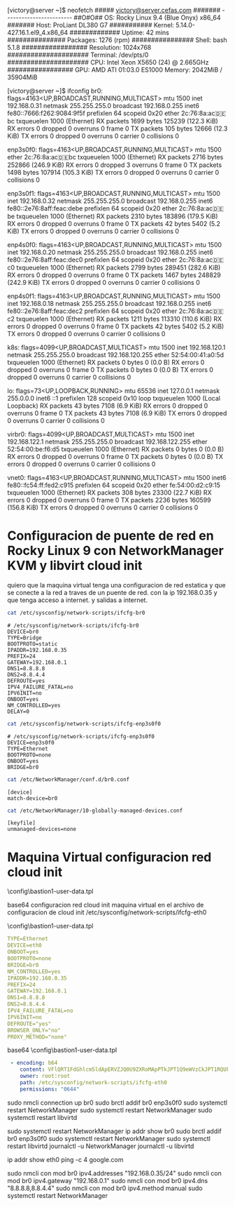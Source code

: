 [victory@server ~]$ neofetch
        #####           victory@server.cefas.com
       #######          ------------------------
       ##O#O##          OS: Rocky Linux 9.4 (Blue Onyx) x86_64
       #######          Host: ProLiant DL380 G7
     ###########        Kernel: 5.14.0-427.16.1.el9_4.x86_64
    #############       Uptime: 42 mins
   ###############      Packages: 1276 (rpm)
   ################     Shell: bash 5.1.8
  #################     Resolution: 1024x768
#####################   Terminal: /dev/pts/0
#####################   CPU: Intel Xeon X5650 (24) @ 2.665GHz
  #################     GPU: AMD ATI 01:03.0 ES1000
                        Memory: 2042MiB / 35904MiB





[victory@server ~]$ ifconfig
br0: flags=4163<UP,BROADCAST,RUNNING,MULTICAST>  mtu 1500
        inet 192.168.0.31  netmask 255.255.255.0  broadcast 192.168.0.255
        inet6 fe80::7666:f262:9084:9f5f  prefixlen 64  scopeid 0x20<link>
        ether 2c:76:8a:ac:de:bc  txqueuelen 1000  (Ethernet)
        RX packets 1699  bytes 125239 (122.3 KiB)
        RX errors 0  dropped 0  overruns 0  frame 0
        TX packets 105  bytes 12666 (12.3 KiB)
        TX errors 0  dropped 0 overruns 0  carrier 0  collisions 0

enp3s0f0: flags=4163<UP,BROADCAST,RUNNING,MULTICAST>  mtu 1500
        ether 2c:76:8a:ac:de:bc  txqueuelen 1000  (Ethernet)
        RX packets 2716  bytes 252866 (246.9 KiB)
        RX errors 0  dropped 3  overruns 0  frame 0
        TX packets 1498  bytes 107914 (105.3 KiB)
        TX errors 0  dropped 0 overruns 0  carrier 0  collisions 0

enp3s0f1: flags=4163<UP,BROADCAST,RUNNING,MULTICAST>  mtu 1500
        inet 192.168.0.32  netmask 255.255.255.0  broadcast 192.168.0.255
        inet6 fe80::2e76:8aff:feac:debe  prefixlen 64  scopeid 0x20<link>
        ether 2c:76:8a:ac:de:be  txqueuelen 1000  (Ethernet)
        RX packets 2310  bytes 183896 (179.5 KiB)
        RX errors 0  dropped 0  overruns 0  frame 0
        TX packets 42  bytes 5402 (5.2 KiB)
        TX errors 0  dropped 0 overruns 0  carrier 0  collisions 0

enp4s0f0: flags=4163<UP,BROADCAST,RUNNING,MULTICAST>  mtu 1500
        inet 192.168.0.20  netmask 255.255.255.0  broadcast 192.168.0.255
        inet6 fe80::2e76:8aff:feac:dec0  prefixlen 64  scopeid 0x20<link>
        ether 2c:76:8a:ac:de:c0  txqueuelen 1000  (Ethernet)
        RX packets 2799  bytes 289451 (282.6 KiB)
        RX errors 0  dropped 0  overruns 0  frame 0
        TX packets 1467  bytes 248829 (242.9 KiB)
        TX errors 0  dropped 0 overruns 0  carrier 0  collisions 0

enp4s0f1: flags=4163<UP,BROADCAST,RUNNING,MULTICAST>  mtu 1500
        inet 192.168.0.18  netmask 255.255.255.0  broadcast 192.168.0.255
        inet6 fe80::2e76:8aff:feac:dec2  prefixlen 64  scopeid 0x20<link>
        ether 2c:76:8a:ac:de:c2  txqueuelen 1000  (Ethernet)
        RX packets 1211  bytes 113310 (110.6 KiB)
        RX errors 0  dropped 0  overruns 0  frame 0
        TX packets 42  bytes 5402 (5.2 KiB)
        TX errors 0  dropped 0 overruns 0  carrier 0  collisions 0

k8s: flags=4099<UP,BROADCAST,MULTICAST>  mtu 1500
        inet 192.168.120.1  netmask 255.255.255.0  broadcast 192.168.120.255
        ether 52:54:00:41:a0:5d  txqueuelen 1000  (Ethernet)
        RX packets 0  bytes 0 (0.0 B)
        RX errors 0  dropped 0  overruns 0  frame 0
        TX packets 0  bytes 0 (0.0 B)
        TX errors 0  dropped 0 overruns 0  carrier 0  collisions 0

lo: flags=73<UP,LOOPBACK,RUNNING>  mtu 65536
        inet 127.0.0.1  netmask 255.0.0.0
        inet6 ::1  prefixlen 128  scopeid 0x10<host>
        loop  txqueuelen 1000  (Local Loopback)
        RX packets 43  bytes 7108 (6.9 KiB)
        RX errors 0  dropped 0  overruns 0  frame 0
        TX packets 43  bytes 7108 (6.9 KiB)
        TX errors 0  dropped 0 overruns 0  carrier 0  collisions 0

virbr0: flags=4099<UP,BROADCAST,MULTICAST>  mtu 1500
        inet 192.168.122.1  netmask 255.255.255.0  broadcast 192.168.122.255
        ether 52:54:00:be:f6:d5  txqueuelen 1000  (Ethernet)
        RX packets 0  bytes 0 (0.0 B)
        RX errors 0  dropped 0  overruns 0  frame 0
        TX packets 0  bytes 0 (0.0 B)
        TX errors 0  dropped 0 overruns 0  carrier 0  collisions 0

vnet0: flags=4163<UP,BROADCAST,RUNNING,MULTICAST>  mtu 1500
        inet6 fe80::fc54:ff:fed2:c915  prefixlen 64  scopeid 0x20<link>
        ether fe:54:00:d2:c9:15  txqueuelen 1000  (Ethernet)
        RX packets 308  bytes 23300 (22.7 KiB)
        RX errors 0  dropped 0  overruns 0  frame 0
        TX packets 2236  bytes 160599 (156.8 KiB)
        TX errors 0  dropped 0 overruns 0  carrier 0  collisions 0

# Configuracion de puente de red en Rocky Linux 9 con NetworkManager KVM y libvirt cloud init 

quiero que la maquina virtual tenga una configuracion de red estatica y que se conecte a la red a traves de un puente de red.
con la ip 192.168.0.35 y que tenga acceso a internet. y salidas a internet.


```bash
cat /etc/sysconfig/network-scripts/ifcfg-br0
```

```plaintext
# /etc/sysconfig/network-scripts/ifcfg-br0
DEVICE=br0
TYPE=Bridge
BOOTPROTO=static
IPADDR=192.168.0.35
PREFIX=24
GATEWAY=192.168.0.1
DNS1=8.8.8.8
DNS2=8.8.4.4
DEFROUTE=yes
IPV4_FAILURE_FATAL=no
IPV6INIT=no
ONBOOT=yes
NM_CONTROLLED=yes
DELAY=0
```

```bash
cat /etc/sysconfig/network-scripts/ifcfg-enp3s0f0
```

```plaintext
# /etc/sysconfig/network-scripts/ifcfg-enp3s0f0
DEVICE=enp3s0f0
TYPE=Ethernet
BOOTPROTO=none
ONBOOT=yes
BRIDGE=br0
```

```bash
cat /etc/NetworkManager/conf.d/br0.conf
```

```plaintext
[device]
match-device=br0
```

```bash
cat /etc/NetworkManager/10-globally-managed-devices.conf
```

```plaintext
[keyfile]
unmanaged-devices=none
```

# Maquina Virtual configuracion red  cloud init

\config\bastion1-user-data.tpl

base64
configuracion red cloud init maquina virtual en el archivo de configuracion de cloud init
 /etc/sysconfig/network-scripts/ifcfg-eth0

 \config\bastion1-user-data.tpl

```yaml
TYPE=Ethernet
DEVICE=eth0
ONBOOT=yes
BOOTPROTO=none
BRIDGE=br0
NM_CONTROLLED=yes
IPADDR=192.168.0.35
PREFIX=24
GATEWAY=192.168.0.1
DNS1=8.8.8.8
DNS2=8.8.4.4
IPV4_FAILURE_FATAL=no
IPV6INIT=no
DEFROUTE="yes"
BROWSER_ONLY="no"
PROXY_METHOD="none"
```

base64
 \config\bastion1-user-data.tpl

```yaml
 - encoding: b64
    content: VFlQRT1FdGhlcm5ldApERVZJQ0U9ZXRoMApPTkJPT1Q9eWVzCkJPT1RQUk9UTz1ub25lCkJSSURHRT1icjAKTk1fQ09OVFJPTExFRD1ubwpJUEFERFI9MTkyLjE2OC4wLjM1ClBSRUZJWD0yNApHQVRFV0FZPTE5Mi4xNjguMC4xCkROUzE9OC44LjguOApETlMyPTguOC40LjQKSVBWNF9GQUlMVVJFX0ZBVEFMPW5vCklQVjZJTklUPW5vCkRFRlJPVVRFPSJ5ZXMiCkJST1dTRVJfT05MWT0ibm8iClBST1hZX01FVEhPRD0ibm9uZSI=
    owner: root:root
    path: /etc/sysconfig/network-scripts/ifcfg-eth0
    permissions: "0644"
```


sudo nmcli connection up br0
sudo brctl addif br0 enp3s0f0
sudo systemctl restart NetworkManager
sudo systemctl restart NetworkManager
sudo systemctl restart libvirtd

sudo systemctl restart NetworkManager
ip addr show br0
sudo brctl addif br0 enp3s0f0
sudo systemctl restart NetworkManager
sudo systemctl restart libvirtd
journalctl -u NetworkManager
journalctl -u libvirtd

ip addr show eth0
ping -c 4 google.com



sudo nmcli con mod br0 ipv4.addresses "192.168.0.35/24"
sudo nmcli con mod br0 ipv4.gateway "192.168.0.1"
sudo nmcli con mod br0 ipv4.dns "8.8.8.8,8.8.4.4"
sudo nmcli con mod br0 ipv4.method manual
sudo systemctl restart NetworkManager
